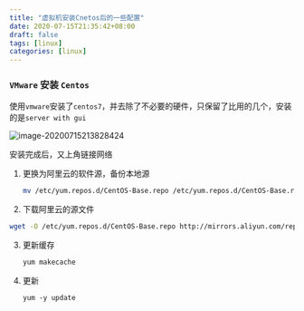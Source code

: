 ```yaml
---
title: "虚拟机安装Cnetos后的一些配置"
date: 2020-07-15T21:35:42+08:00
draft: false
tags: [linux]
categories: [linux]
---
```


### `VMware` 安装 `Centos`

使用`vmware`安装了`centos7`，并去除了不必要的硬件，只保留了比用的几个，安装的是`server with gui`

![image-20200715213828424](https://cdn.jsdelivr.net/gh/ayuayue/cdn/img/20200715213830.png)

安装完成后，又上角链接网络

1. 更换为阿里云的软件源，备份本地源

   ```bash
   mv /etc/yum.repos.d/CentOS-Base.repo /etc/yum.repos.d/CentOS-Base.repo_bak
   ```

2. 下载阿里云的源文件

```bash
wget -O /etc/yum.repos.d/CentOS-Base.repo http://mirrors.aliyun.com/repo/Centos-7.repo
```

 3. 更新缓存

    ```bash
    yum makecache
    ```

 4. 更新

    ```bahs
    yum -y update
    ```

    